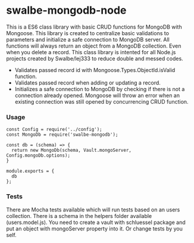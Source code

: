 # swalbe-mongodb-node

This is a ES6 class library with basic CRUD functions for MongoDB with Mongoose. This library is created to centralize basic validations to parameters and initialize a safe connection to MongoDB server. All functions will always return an object from a MongoDB collection. Even when you delete a record. This class library is intented for all Node.js projects created by Swalbe/lej333 to reduce double and messed codes.

- Validates passed record id with Mongoose.Types.ObjectId.isValid function.
- Validates passed record when adding or updating a record.
- Initializes a safe connection to MongoDB by checking if there is not a connection already opened. Mongoose will throw an error when an existing connection was still opened by concurrencing CRUD function.

### Usage
```const Vault = require('schluessel');
const Config = require('../config');
const MongoDb = require('swalbe-mongodb');

const db = (schema) => {
  return new MongoDb(schema, Vault.mongoServer, Config.mongoDb.options);
}

module.exports = {
  db
};
```

### Tests
There are Mocha tests available which will run tests based on an users collection. There is a schema in the helpers folder available (users.model.js). You need to create a vault with schluessel package and put an object with mongoServer property into it. Or change tests by you self.
